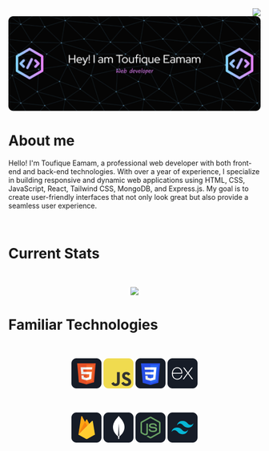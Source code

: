<img align="right" src="https://visitor-badge.laobi.icu/badge?page_id=Toufique18.Toufique18" />
<img src="https://github.com/Toufique18/Toufique18/blob/main/images/github-header-image.png" alt="">


<h1>About me</h1>

<p>Hello! I'm Toufique Eamam, a professional web developer with both front-end and back-end technologies. With over a year of experience, I specialize in building responsive and dynamic web applications using HTML, CSS, JavaScript, React, Tailwind CSS, MongoDB, and Express.js. My goal is to create user-friendly interfaces that not only look great but also provide a seamless user experience.</p>



<br />
<h1>Current Stats</h1>
<br />
<p align="center">
  <img width="60%" src="https://github-readme-streak-stats.herokuapp.com/?user=Toufique18&theme=vue-dark&hide_border=true" />
</p>

<h1>Familiar Technologies </h1>
<br>
<p align="center">
<img src="https://github.com/Toufique18/Toufique18/blob/main/images/HTML.png"/>
<img src="https://github.com/Toufique18/Toufique18/blob/main/images/JavaScript.png"/>
<img src="https://github.com/Toufique18/Toufique18/blob/main/images/css.png"/>
<img src="https://github.com/Toufique18/Toufique18/blob/main/images/express.png"/>
</p>

<br>
<p align="center">
<img src="https://github.com/Toufique18/Toufique18/blob/main/images/firebase.png"/>
<img src="https://github.com/Toufique18/Toufique18/blob/main/images/mongo.png"/>
<img src="https://github.com/Toufique18/Toufique18/blob/main/images/node.png"/>
<img src="https://github.com/Toufique18/Toufique18/blob/main/images/tailwind.png"/>
</p>
